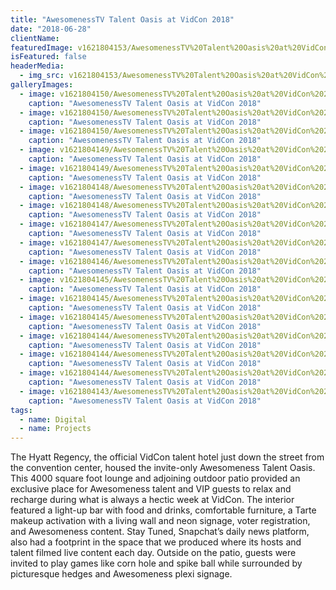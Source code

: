 ```yaml
---
title: "AwesomenessTV Talent Oasis at VidCon 2018"
date: "2018-06-28"
clientName: 
featuredImage: v1621804153/AwesomenessTV%20Talent%20Oasis%20at%20VidCon%202018/180623VIDCON-6850_hbkrnq.jpg
isFeatured: false
headerMedia:
  - img_src: v1621804153/AwesomenessTV%20Talent%20Oasis%20at%20VidCon%202018/180623VIDCON-6850_hbkrnq.jpg
galleryImages:
  - image: v1621804150/AwesomenessTV%20Talent%20Oasis%20at%20VidCon%202018/180623VIDCON-5644_b5mztb.jpg
    caption: "AwesomenessTV Talent Oasis at VidCon 2018"
  - image: v1621804150/AwesomenessTV%20Talent%20Oasis%20at%20VidCon%202018/180623VIDCON-5619_khwc9w.jpg
    caption: "AwesomenessTV Talent Oasis at VidCon 2018"
  - image: v1621804150/AwesomenessTV%20Talent%20Oasis%20at%20VidCon%202018/180623VIDCON-5704_pz0big.jpg
    caption: "AwesomenessTV Talent Oasis at VidCon 2018"
  - image: v1621804149/AwesomenessTV%20Talent%20Oasis%20at%20VidCon%202018/180623VIDCON-5597_rftntw.jpg
    caption: "AwesomenessTV Talent Oasis at VidCon 2018"
  - image: v1621804149/AwesomenessTV%20Talent%20Oasis%20at%20VidCon%202018/180623VIDCON-5588_jdzfbz.jpg
    caption: "AwesomenessTV Talent Oasis at VidCon 2018"
  - image: v1621804148/AwesomenessTV%20Talent%20Oasis%20at%20VidCon%202018/180623VIDCON-5640_nxvsth.jpg
    caption: "AwesomenessTV Talent Oasis at VidCon 2018"
  - image: v1621804148/AwesomenessTV%20Talent%20Oasis%20at%20VidCon%202018/180623VIDCON-5605_sjurwx.jpg
    caption: "AwesomenessTV Talent Oasis at VidCon 2018"
  - image: v1621804147/AwesomenessTV%20Talent%20Oasis%20at%20VidCon%202018/180623VIDCON-5657_xnnblt.jpg
    caption: "AwesomenessTV Talent Oasis at VidCon 2018"
  - image: v1621804147/AwesomenessTV%20Talent%20Oasis%20at%20VidCon%202018/180623VIDCON-5674_ouyb2t.jpg
    caption: "AwesomenessTV Talent Oasis at VidCon 2018"
  - image: v1621804146/AwesomenessTV%20Talent%20Oasis%20at%20VidCon%202018/180623VIDCON-5694_dmcqvk.jpg
    caption: "AwesomenessTV Talent Oasis at VidCon 2018"
  - image: v1621804145/AwesomenessTV%20Talent%20Oasis%20at%20VidCon%202018/180623VIDCON-5724_vbggpx.jpg
    caption: "AwesomenessTV Talent Oasis at VidCon 2018"
  - image: v1621804145/AwesomenessTV%20Talent%20Oasis%20at%20VidCon%202018/180623VIDCON-5712_kal0rm.jpg
    caption: "AwesomenessTV Talent Oasis at VidCon 2018"
  - image: v1621804145/AwesomenessTV%20Talent%20Oasis%20at%20VidCon%202018/180623VIDCON-5760_nyr5ha.jpg
    caption: "AwesomenessTV Talent Oasis at VidCon 2018"
  - image: v1621804144/AwesomenessTV%20Talent%20Oasis%20at%20VidCon%202018/180623VIDCON-5737_dkrine.jpg
    caption: "AwesomenessTV Talent Oasis at VidCon 2018"
  - image: v1621804144/AwesomenessTV%20Talent%20Oasis%20at%20VidCon%202018/180623VIDCON-5763_cbgdsm.jpg
    caption: "AwesomenessTV Talent Oasis at VidCon 2018"
  - image: v1621804144/AwesomenessTV%20Talent%20Oasis%20at%20VidCon%202018/180623VIDCON-6868_ubzpka.jpg
    caption: "AwesomenessTV Talent Oasis at VidCon 2018"
  - image: v1621804143/AwesomenessTV%20Talent%20Oasis%20at%20VidCon%202018/180623VIDCON-6926_khqtid.jpg
    caption: "AwesomenessTV Talent Oasis at VidCon 2018"
tags:
  - name: Digital
  - name: Projects
---
```


The Hyatt Regency, the official VidCon talent hotel just down the street from the convention center, housed the invite-only Awesomeness Talent Oasis. This 4000 square foot lounge and adjoining outdoor patio provided an exclusive place for Awesomeness talent and VIP guests to relax and recharge during what is always a hectic week at VidCon. The interior featured a light-up bar with food and drinks, comfortable furniture, a Tarte makeup activation with a living wall and neon signage, voter registration, and Awesomeness content. Stay Tuned, Snapchat’s daily news platform, also had a footprint in the space that we produced where its hosts and talent filmed live content each day. Outside on the patio, guests were invited to play games like corn hole and spike ball while surrounded by picturesque hedges and Awesomeness plexi signage.